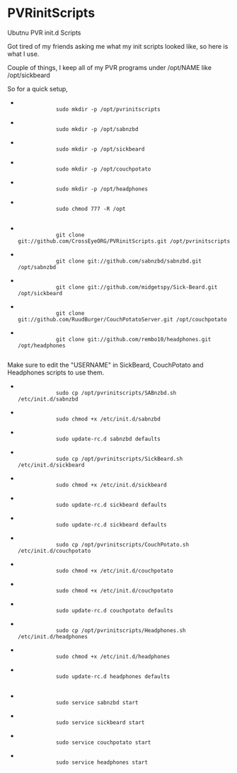 PVRinitScripts
==============

Ubutnu PVR init.d Scripts

Got tired of my friends asking me what my init scripts looked like, so here is what I use.

Couple of things, I keep all of my PVR programs under /opt/NAME like /opt/sickbeard

So for a quick setup,

<ul>
	<li>
		<code>
			sudo mkdir -p /opt/pvrinitscripts
		</code>
	</li>
	<li>
		<code>
			sudo mkdir -p /opt/sabnzbd
		</code>
	</li>
	<li>
		<code>
			sudo mkdir -p /opt/sickbeard
		</code>
	</li>
	<li>
		<code>
			sudo mkdir -p /opt/couchpotato
		</code>
	</li>
	<li>
		<code>
			sudo mkdir -p /opt/headphones
		</code>
	</li>
	<li>
		<code>
			sudo chmod 777 -R /opt
		</code>
	</li>
</ul>

<ul>
	<li>
		<code>
			git clone git://github.com/CrossEyeORG/PVRinitScripts.git /opt/pvrinitscripts
		</code>
	</li>
	<li>
		<code>
			git clone git://github.com/sabnzbd/sabnzbd.git /opt/sabnzbd
		</code>
	</li>
	<li>
		<code>
			git clone git://github.com/midgetspy/Sick-Beard.git /opt/sickbeard
		</code>
	</li>
	<li>
		<code>
			git clone git://github.com/RuudBurger/CouchPotatoServer.git /opt/couchpotato
		</code>
	</li>
	<li>
		<code>
			git clone git://github.com/rembo10/headphones.git /opt/headphones
		</code>
	</li>
</ul>

Make sure to edit the "USERNAME" in SickBeard, CouchPotato and Headphones scripts to use them.

<ul>
	<li>
		<code>
			sudo cp /opt/pvrinitscripts/SABnzbd.sh /etc/init.d/sabnzbd
		</code>
	</li>
	<li>
		<code>
			sudo chmod +x /etc/init.d/sabnzbd
		</code>
	</li>
	<li>
		<code>
			sudo update-rc.d sabnzbd defaults
		</code>
	</li>
	<li>
		<code>
			sudo cp /opt/pvrinitscripts/SickBeard.sh /etc/init.d/sickbeard
		</code>
	</li>
	<li>
		<code>
			sudo chmod +x /etc/init.d/sickbeard
		</code>
	</li>
	<li>
		<code>
			sudo update-rc.d sickbeard defaults
		</code>
	</li>
	<li>
		<code>
			sudo update-rc.d sickbeard defaults
		</code>
	</li>
	<li>
		<code>
			sudo cp /opt/pvrinitscripts/CouchPotato.sh /etc/init.d/couchpotato
		</code>
	</li>
	<li>
		<code>
			sudo chmod +x /etc/init.d/couchpotato
		</code>
	</li>
	<li>
		<code>
			sudo chmod +x /etc/init.d/couchpotato
		</code>
	</li>
	<li>
		<code>
			sudo update-rc.d couchpotato defaults
		</code>
	</li>
	<li>
		<code>
			sudo cp /opt/pvrinitscripts/Headphones.sh /etc/init.d/headphones
		</code>
	</li>
	<li>
		<code>
			sudo chmod +x /etc/init.d/headphones
		</code>
	</li>
	<li>
		<code>
			sudo update-rc.d headphones defaults
		</code>
	</li>
</ul>

<ul>
	<li>
		<code>
			sudo service sabnzbd start
		</code>
	</li>
	<li>
		<code>
			sudo service sickbeard start
		</code>
	</li>
	<li>
		<code>
			sudo service couchpotato start
		</code>
	</li>
	<li>
		<code>
			sudo service headphones start
		</code>
	</li>
</ul>
